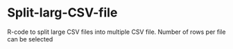# Split-larg-CSV-file
R-code to split large CSV files into multiple CSV file. Number of rows per file can be selected

